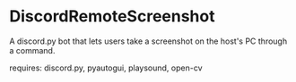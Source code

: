 # DiscordRemoteScreenshot
A discord.py bot that lets users take a screenshot on the host's PC through a command.

requires: discord.py, pyautogui, playsound, open-cv

